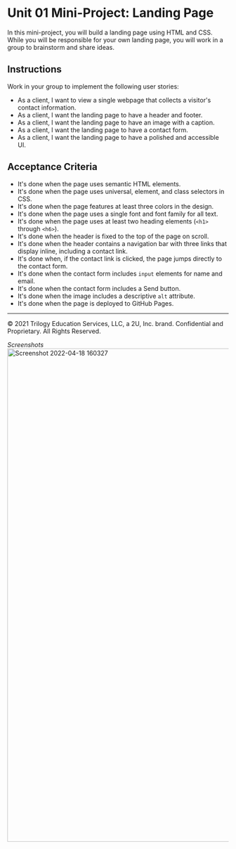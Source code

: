 # Unit 01 Mini-Project: Landing Page

In this mini-project, you will build a landing page using HTML and CSS. While you will be responsible for your own landing page, you will work in a group to brainstorm and share ideas.

## Instructions

Work in your group to implement the following user stories:
* As a client, I want to view a single webpage that collects a visitor's contact information.
* As a client, I want the landing page to have a header and footer.
* As a client, I want the landing page to have an image with a caption.
* As a client, I want the landing page to have a contact form.
* As a client, I want the landing page to have a polished and accessible UI.

## Acceptance Criteria

* It's done when the page uses semantic HTML elements.
* It's done when the page uses universal, element, and class selectors in CSS.
* It's done when the page features at least three colors in the design.
* It's done when the page uses a single font and font family for all text.
* It's done when the page uses at least two heading elements (`<h1>` through `<h6>`).
* It's done when the header is fixed to the top of the page on scroll.
* It's done when the header contains a navigation bar with three links that display inline, including a contact link.
* It's done when, if the contact link is clicked, the page jumps directly to the contact form.
* It's done when the contact form includes `input` elements for name and email.
* It's done when the contact form includes a Send button.
* It's done when the image includes a descriptive `alt` attribute.
* It's done when the page is deployed to GitHub Pages.
---
© 2021 Trilogy Education Services, LLC, a 2U, Inc. brand. Confidential and Proprietary. All Rights Reserved.

*Screenshots*
<img width="1123" alt="Screenshot 2022-04-18 160327" src="https://user-images.githubusercontent.com/93292915/163877711-a9e2e831-1eb6-4e43-9a61-fb8c6cb58aea.png">
